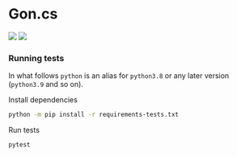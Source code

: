 Gon.cs
======

[![](https://github.com/lycantropos/Gon.cs/workflows/CI/badge.svg)](https://github.com/lycantropos/Gon.cs/actions/workflows/ci.yml "Github Actions")
[![](https://img.shields.io/github/license/lycantropos/Gon.cs.svg)](https://github.com/lycantropos/Gon.cs/blob/master/LICENSE "License")

### Running tests

In what follows `python` is an alias for `python3.8`
or any later version (`python3.9` and so on).

Install dependencies
```bash
python -m pip install -r requirements-tests.txt
```

Run tests
```bash
pytest
```
